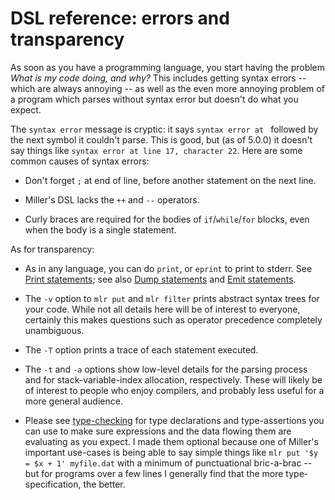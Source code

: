 <!---  PLEASE DO NOT EDIT DIRECTLY. EDIT THE .md.in FILE PLEASE. --->
# DSL reference: errors and transparency

As soon as you have a programming language, you start having the problem *What is my code doing, and why?* This includes getting syntax errors -- which are always annoying -- as well as the even more annoying problem of a program which parses without syntax error but doesn't do what you expect.

The `syntax error` message is cryptic: it says `syntax error at ` followed by the next symbol it couldn't parse. This is good, but (as of 5.0.0) it doesn't say things like `syntax error at line 17, character 22`. Here are some common causes of syntax errors:

* Don't forget `;` at end of line, before another statement on the next line.

* Miller's DSL lacks the `++` and `--` operators.

* Curly braces are required for the bodies of `if`/`while`/`for` blocks, even when the body is a single statement.

As for transparency:

* As in any language, you can do `print`, or `eprint` to print to stderr.  See [Print statements](reference-dsl-output-statements.md#print-statements); see also [Dump statements](reference-dsl-output-statements.md#dump-statements) and [Emit statements](reference-dsl-output-statements.md#emit-statements).

* The `-v` option to `mlr put` and `mlr filter` prints abstract syntax trees for your code. While not all details here will be of interest to everyone, certainly this makes questions such as operator precedence completely unambiguous.

* The `-T` option prints a trace of each statement executed.

* The `-t` and `-a` options show low-level details for the parsing process and for stack-variable-index allocation, respectively. These will likely be of interest to people who enjoy compilers, and probably less useful for a more general audience.

* Please see [type-checking](reference-dsl-variables.md#type-checking) for type declarations and type-assertions you can use to make sure expressions and the data flowing them are evaluating as you expect.  I made them optional because one of Miller's important use-cases is being able to say simple things like `mlr put '$y = $x + 1' myfile.dat` with a minimum of punctuational bric-a-brac -- but for programs over a few lines I generally find that the more type-specification, the better.
